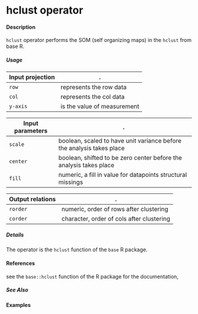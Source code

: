 # hclust operator

#### Description
`hclust` operator performs the SOM (self organizing maps) in the `hclust` from base R.

##### Usage
Input projection|.
---|---
`row`   | represents the row data
`col`   | represents the col data
`y-axis`| is the value of measurement


Input parameters|.
---|---
`scale`   | boolean, scaled to have unit variance before the analysis takes place
`center`  | boolean, shifted to be zero center before the analysis takes place
`fill` | numeric, a fill in value for datapoints structural missings

Output relations|.
---|---
`rorder`| numeric, order of rows after clustering
`corder`| character, order of cols after clustering

##### Details
The operator is the `hclust` function of the `base` R package.


#### References
see the `base::hclust` function of the R package for the documentation, 


##### See Also


#### Examples
